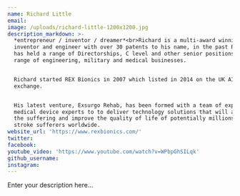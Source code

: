 ```yaml
---
name: Richard Little
email:
image: /uploads/richard-little-1200x1200.jpg
description_markdown: >-
  *entrepreneur / inventor / dreamer*<br>Richard is a multi-award winning
  inventor and engineer with over 30 patents to his name, in the past Richard
  has held a range of Directorships, C level and other senior positions in a
  range of engineering, military and medical businesses.


  Richard started REX Bionics in 2007 which listed in 2014 on the UK AIM stock
  exchange.


  His latest venture, Exsurgo Rehab, has been formed with a team of experienced
  medical device experts to to deliver technology solutions that will alleviate
  the suffering and improve the quality of life of potentially millions of
  stroke sufferers worldwide.
website_url: 'https://www.rexbionics.com/'
twitter:
facebook:
youtube_video: 'https://www.youtube.com/watch?v=WPbpGhSILqk'
github_username:
instagram:
---
```


Enter your description here...
